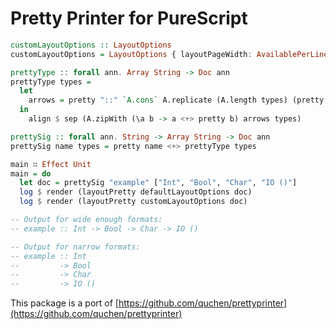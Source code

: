 # Pretty Printer for PureScript

```purescript
customLayoutOptions :: LayoutOptions
customLayoutOptions = LayoutOptions { layoutPageWidth: AvailablePerLine 30 1.0 }

prettyType :: forall ann. Array String -> Doc ann
prettyType types =
  let
    arrows = pretty "::" `A.cons` A.replicate (A.length types) (pretty "->")
  in
    align $ sep (A.zipWith (\a b -> a <+> pretty b) arrows types)

prettySig :: forall ann. String -> Array String -> Doc ann
prettySig name types = pretty name <+> prettyType types

main ∷ Effect Unit
main = do
  let doc = prettySig "example" ["Int", "Bool", "Char", "IO ()"]
  log $ render (layoutPretty defaultLayoutOptions doc)
  log $ render (layoutPretty customLayoutOptions doc)

-- Output for wide enough formats:
-- example :: Int -> Bool -> Char -> IO ()

-- Output for narrow formats:
-- example :: Int
--         -> Bool
--         -> Char
--         -> IO ()
```

This package is a port of [https://github.com/quchen/prettyprinter](https://github.com/quchen/prettyprinter)
